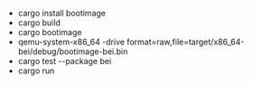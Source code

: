 - cargo install bootimage
- cargo build
- cargo bootimage
- qemu-system-x86_64 -drive format=raw,file=target/x86_64-bei/debug/bootimage-bei.bin
- cargo test --package bei
- cargo run